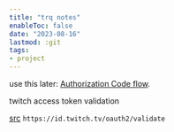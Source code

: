 ```yaml
---
title: "trq notes"
enableToc: false
date: "2023-08-16"
lastmod: :git
tags:
- project
---
```


use this later: [Authorization Code flow](https://dev.twitch.tv/docs/authentication/getting-tokens-oauth#authorization-code-grant-flow).

twitch access token validation

[src](https://dev.twitch.tv/docs/authentication/validate-tokens/)
`https://id.twitch.tv/oauth2/validate`